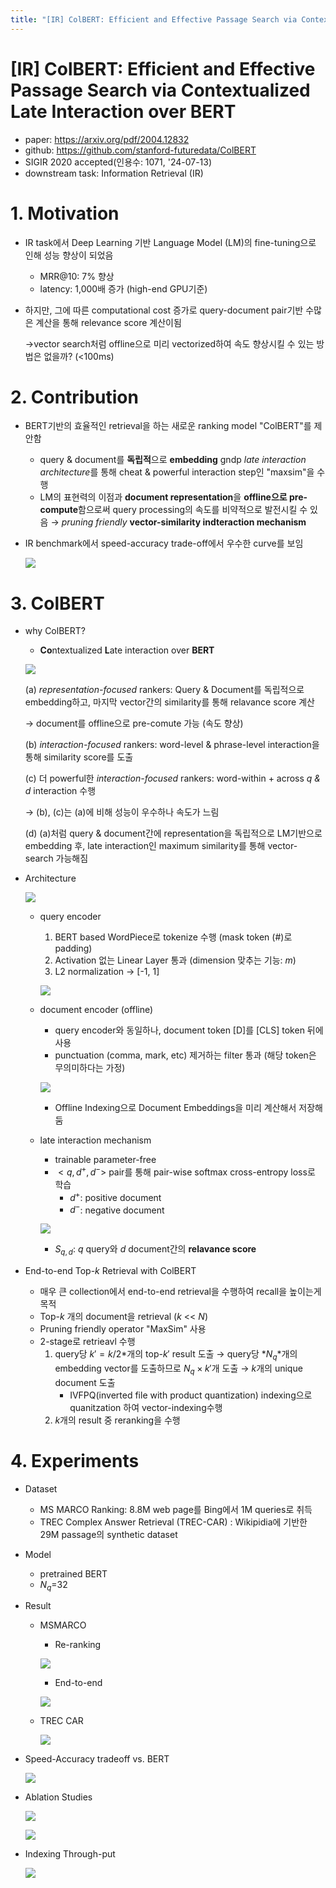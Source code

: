 ```yaml
---
title: "[IR] ColBERT: Efficient and Effective Passage Search via Contextualized Late Interaction over BERT"
---
```

# [IR] ColBERT: Efficient and Effective Passage Search via Contextualized Late Interaction over BERT

- paper: https://arxiv.org/pdf/2004.12832
- github: https://github.com/stanford-futuredata/ColBERT
- SIGIR 2020 accepted(인용수: 1071, '24-07-13)
- downstream task: Information Retrieval (IR)

# 1. Motivation

- IR task에서 Deep Learning 기반 Language Model (LM)의 fine-tuning으로 인해 성능 향상이 되었음

  - MRR@10: 7% 향상
  - latency: 1,000배 증가 (high-end GPU기준)

- 하지만, 그에 따른 computational cost 증가로 query-document pair기반 수많은 계산을 통해 relevance score 계산이됨

  $\to$vector search처럼 offline으로 미리 vectorized하여 속도 향상시킬 수 있는 방법은 없을까? (<100ms)

# 2. Contribution

- BERT기반의 효율적인 retrieval을 하는 새로운 ranking model "ColBERT"를 제안함

  - query & document를 **독립적**으로 **embedding** gndp *late interaction architecture*를 통해 cheat & powerful interaction step인 "maxsim"을 수행
  - LM의 표현력의 이점과 **document representation**을 **offline으로 pre-compute**함으로써 query processing의 속도를 비약적으로 발전시킬 수 있음 $\to$ *pruning friendly* **vector-similarity indteraction mechanism**

- IR benchmark에서 speed-accuracy trade-off에서 우수한 curve를 보임

  ![](../images/2024-07-15/image-20240715232406040.png)

# 3. ColBERT 

- why ColBERT? 

  - **Co**ntextualized **L**ate interaction over **BERT**

  ![](../images/2024-07-15/image-20240715233107622.png)

  (a) *representation-focused* rankers: Query & Document를 독립적으로 embedding하고, 마지막 vector간의 similarity를 통해 relavance score 계산

  $\to$ document를 offline으로 pre-comute 가능 (속도 향상)

  (b) *interaction-focused* rankers: word-level & phrase-level interaction을 통해 similarity score를 도출

  (c) 더 powerful한 *interaction-focused* rankers: word-within + across *q & d* interaction 수행

  $\to$ (b), (c)는 (a)에 비해 성능이 우수하나 속도가 느림

  (d) (a)처럼 query & document간에 representation을 독립적으로 LM기반으로 embedding 후, late interaction인 maximum similarity를 통해 vector-search 가능해짐

- Architecture

  ![](../images/2024-07-15/image-20240715233934388.png)

  - query encoder

    1. BERT based WordPiece로 tokenize 수행 (mask token (#)로 padding)
    2. Activation 없는 Linear Layer 통과 (dimension 맞추는 기능: *m*)
    3. L2 normalization $\to$ [-1, 1]

    ![](../images/2024-07-15/image-20240715234047192.png)

  - document encoder (offline)

    - query encoder와 동일하나, document token [D]를 [CLS] token 뒤에 사용
    - punctuation (comma, mark, etc) 제거하는 filter 통과 (해당 token은 무의미하다는 가정)

    ![](../images/2024-07-15/image-20240715234445684.png)

    - Offline Indexing으로 Document Embeddings을 미리 계산해서 저장해둠


  - late interaction mechanism

    - trainable parameter-free
    - $<q, d^+, d^->$ pair를 통해 pair-wise softmax cross-entropy loss로 학습
      - $d^+$: positive document
      - $d^-$: negative document

    ![](../images/2024-07-15/image-20240715234548149.png)

    - $S_{q,d}$: *q* query와 *d* document간의 **relavance score**

- End-to-end Top-*k* Retrieval with ColBERT

  - 매우 큰 collection에서 end-to-end retrieval을 수행하여 recall을 높이는게 목적 
  - Top-*k* 개의 document을 retrieval (*k* << *N*)
  - Pruning friendly operator "MaxSim" 사용
  - 2-stage로 retrieavl 수행
    1. query당  $k'=k/2$*개의 top-$k'$ result 도출 $\to$ query당 *$N_q$*개의 embedding vector를 도출하므로 $N_q \times k'$개 도출 $\to$ *k*개의 unique document 도출
       - IVFPQ(inverted file with product quantization) indexing으로 quanitzation 하여 vector-indexing수행
    2. *k*개의 result 중 reranking을 수행


# 4. Experiments

- Dataset
  - MS MARCO Ranking: 8.8M web page를 Bing에서 1M queries로 취득
  - TREC Complex Answer Retrieval (TREC-CAR) : Wikipidia에 기반한 29M passage의 synthetic dataset
- Model
  - pretrained BERT
  - $N_q$=32

- Result

  - MSMARCO

    - Re-ranking

    ![](../images/2024-07-15/image-20240716081639603.png)

    - End-to-end

    ![](../images/2024-07-15/image-20240716081659637.png)

  - TREC CAR

    ![](../images/2024-07-15/image-20240716081832798.png)

- Speed-Accuracy tradeoff vs. BERT

  ![](../images/2024-07-15/image-20240716081722666.png)

- Ablation Studies

  ![](../images/2024-07-15/image-20240716081912404.png)

  ![](../images/2024-07-15/image-20240716081929300.png)

- Indexing Through-put

  ![](../images/2024-07-15/image-20240716081947883.png)
